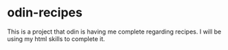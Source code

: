 # odin-recipes
This is a project that odin is having me complete regarding recipes. I will be using my html skills to complete it.